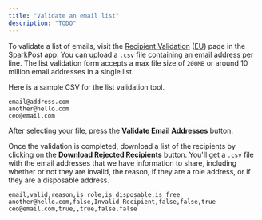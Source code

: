 ```yaml
---
title: "Validate an email list"
description: "TODO"
---
```


To validate a list of emails, visit the [Recipient Validation](https://app.sparkpost.com/recipient-validation) ([EU](https://app.eu.sparkpost.com/recipient-validation)) page in the SparkPost app. You can upload a `.csv` file containing an email address per line. The list validation form accepts a max file size of `200MB` or around 10 million email addresses in a single list.

Here is a sample CSV for the list validation tool.

```
email@address.com
another@hello.com
ceo@email.com
```

After selecting your file, press the **Validate Email Addresses** button.

Once the validation is completed, download a list of the recipients by clicking on the **Download Rejected Recipients** button. You'll get a `.csv` file with the email addresses that we have information to share, including whether or not they are invalid, the reason, if they are a role address, or if they are a disposable address.

```
email,valid,reason,is_role,is_disposable,is_free
another@hello.com,false,Invalid Recipient,false,false,true
ceo@email.com,true,,true,false,false
```


